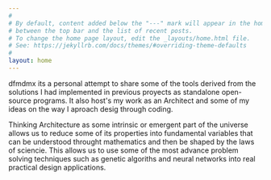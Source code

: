 ```yaml
---
#
# By default, content added below the "---" mark will appear in the home page
# between the top bar and the list of recent posts.
# To change the home page layout, edit the _layouts/home.html file.
# See: https://jekyllrb.com/docs/themes/#overriding-theme-defaults
#
layout: home
---
```


dfmdmx its a personal attempt to share some of the tools derived from the solutions I had implemented in previous proyects as standalone open-source programs. It also host's my work as an Architect and some of my ideas on the way I aproach desig through coding.

Thinking Architecture as some intrinsic or emergent part of the universe allows us to reduce some of its properties into fundamental variables that can be understood throught mathematics and then be shaped by the laws of sciencie. This allows us to use some of the most advance problem solving techniques such as genetic algoriths and neural networks into real practical design applications.
